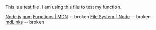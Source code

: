 This is a test file.
I am using this file to test my function.

[Node.js](https://nodejs.org/)
[npm](https://www.npmjs.com/)
[Functions | MDN](https://developer.mozilla.org/es/docs/Learn/JavaScript/Building_blocks/Functions) -- broken
[File System | Node](https://nodejs.org/api/fs) -- broken 
[mdLinks](https://davichobits.github.io/demo-mdlinks/recursos) -- broken